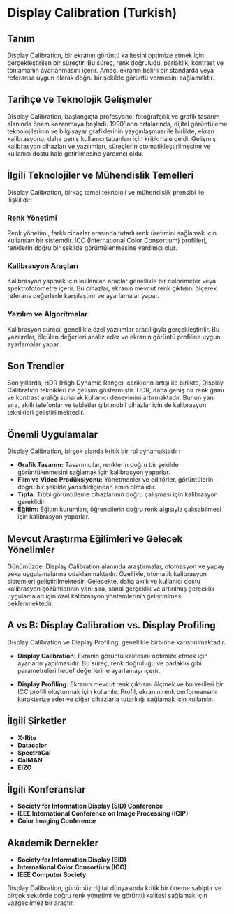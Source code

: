 # Display Calibration (Turkish)

## Tanım
Display Calibration, bir ekranın görüntü kalitesini optimize etmek için gerçekleştirilen bir süreçtir. Bu süreç, renk doğruluğu, parlaklık, kontrast ve tonlamanın ayarlanmasını içerir. Amaç, ekranın belirli bir standarda veya referansa uygun olarak doğru bir şekilde görüntü vermesini sağlamaktır.

## Tarihçe ve Teknolojik Gelişmeler
Display Calibration, başlangıçta profesyonel fotoğrafçılık ve grafik tasarım alanında önem kazanmaya başladı. 1990’ların ortalarında, dijital görüntüleme teknolojilerinin ve bilgisayar grafiklerinin yaygınlaşması ile birlikte, ekran kalibrasyonu, daha geniş kullanıcı tabanları için kritik hale geldi. Gelişmiş kalibrasyon cihazları ve yazılımları, süreçlerin otomatikleştirilmesine ve kullanıcı dostu hale getirilmesine yardımcı oldu.

## İlgili Teknolojiler ve Mühendislik Temelleri
Display Calibration, birkaç temel teknoloji ve mühendislik prensibi ile ilişkilidir:

### Renk Yönetimi
Renk yönetimi, farklı cihazlar arasında tutarlı renk üretimini sağlamak için kullanılan bir sistemdir. ICC (International Color Consortium) profilleri, renklerin doğru bir şekilde görüntülenmesine yardımcı olur.

### Kalibrasyon Araçları
Kalibrasyon yapmak için kullanılan araçlar genellikle bir colorimeter veya spektrofotometre içerir. Bu cihazlar, ekranın mevcut renk çıktısını ölçerek referans değerlerle karşılaştırır ve ayarlamalar yapar.

### Yazılım ve Algoritmalar
Kalibrasyon süreci, genellikle özel yazılımlar aracılığıyla gerçekleştirilir. Bu yazılımlar, ölçülen değerleri analiz eder ve ekranın görüntü profiline uygun ayarlamalar yapar.

## Son Trendler
Son yıllarda, HDR (High Dynamic Range) içeriklerin artışı ile birlikte, Display Calibration teknikleri de gelişim göstermiştir. HDR, daha geniş bir renk gamı ve kontrast aralığı sunarak kullanıcı deneyimini artırmaktadır. Bunun yanı sıra, akıllı telefonlar ve tabletler gibi mobil cihazlar için de kalibrasyon teknikleri geliştirilmektedir.

## Önemli Uygulamalar
Display Calibration, birçok alanda kritik bir rol oynamaktadır:

- **Grafik Tasarım:** Tasarımcılar, renklerin doğru bir şekilde görüntülenmesini sağlamak için kalibrasyon yaparlar.
- **Film ve Video Prodüksiyonu:** Yönetmenler ve editörler, görüntülerin doğru bir şekilde yansıtıldığından emin olmalıdır.
- **Tıpta:** Tıbbi görüntüleme cihazlarının doğru çalışması için kalibrasyon gereklidir.
- **Eğitim:** Eğitim kurumları, öğrencilerin doğru renk algısıyla çalışabilmesi için kalibrasyon yaparlar.

## Mevcut Araştırma Eğilimleri ve Gelecek Yönelimler
Günümüzde, Display Calibration alanında araştırmalar, otomasyon ve yapay zeka uygulamalarına odaklanmaktadır. Özellikle, otomatik kalibrasyon sistemleri geliştirilmektedir. Gelecekte, daha akıllı ve kullanıcı dostu kalibrasyon çözümlerinin yanı sıra, sanal gerçeklik ve artırılmış gerçeklik uygulamaları için özel kalibrasyon yöntemlerinin geliştirilmesi beklenmektedir.

## A vs B: Display Calibration vs. Display Profiling
Display Calibration ve Display Profiling, genellikle birbirine karıştırılmaktadır. 

- **Display Calibration:** Ekranın görüntü kalitesini optimize etmek için ayarların yapılmasıdır. Bu süreç, renk doğruluğu ve parlaklık gibi parametreleri hedef değerlerine ayarlamayı içerir.
  
- **Display Profiling:** Ekranın mevcut renk çıktısını ölçmek ve bu verileri bir ICC profili oluşturmak için kullanılır. Profil, ekranın renk performansını karakterize eder ve diğer cihazlarla tutarlılığı sağlamak için kullanılır.

## İlgili Şirketler
- **X-Rite**
- **Datacolor**
- **SpectraCal**
- **CalMAN**
- **EIZO**

## İlgili Konferanslar
- **Society for Information Display (SID) Conference**
- **IEEE International Conference on Image Processing (ICIP)**
- **Color Imaging Conference**

## Akademik Dernekler
- **Society for Information Display (SID)**
- **International Color Consortium (ICC)**
- **IEEE Computer Society**

Display Calibration, günümüz dijital dünyasında kritik bir öneme sahiptir ve birçok sektörde doğru renk yönetimi ve görüntü kalitesi sağlamak için vazgeçilmez bir araçtır.